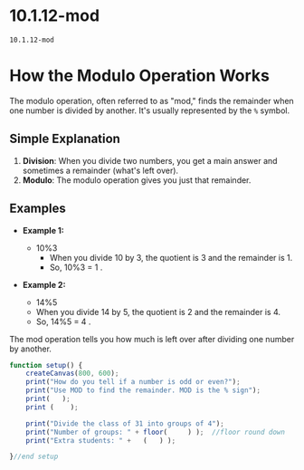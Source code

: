 # 10.1.12-mod
```
10.1.12-mod
```

# How the Modulo Operation Works

The modulo operation, often referred to as "mod," finds the remainder when one number is divided by another. It's usually represented by the `%` symbol.

## Simple Explanation

1. **Division**: When you divide two numbers, you get a main answer and sometimes a remainder (what's left over).
2. **Modulo**: The modulo operation gives you just that remainder.

## Examples

- **Example 1:**
  - 10%3 
    - When you divide 10 by 3, the quotient is 3 and the remainder is 1.
    - So,  10%3 = 1 .

- **Example 2:**
  -  14%5 
    - When you divide 14 by 5, the quotient is 2 and the remainder is 4.
    - So, 14%5 = 4 .

The mod operation tells you how much is left over after dividing one number by another.


```javascript
function setup() {
    createCanvas(800, 600);
    print("How do you tell if a number is odd or even?");
    print("Use MOD to find the remainder. MOD is the % sign");
    print(   );
    print (    );

    print("Divide the class of 31 into groups of 4");
    print("Number of groups: " + floor(     ) );  //floor round down
    print("Extra students: " +   (   ) );

}//end setup
```
